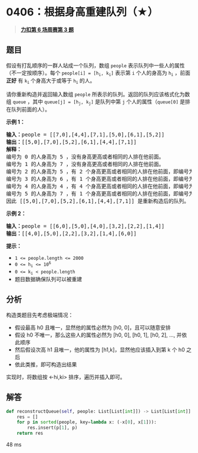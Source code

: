 # 0406：根据身高重建队列（★）


> <u>**[力扣第 6 场周赛第 3 题](https://leetcode.cn/problems/queue-reconstruction-by-height/)**</u>

## 题目

<p>假设有打乱顺序的一群人站成一个队列，数组 <code>people</code> 表示队列中一些人的属性（不一定按顺序）。每个 <code>people[i] = [h<sub>i</sub>, k<sub>i</sub>]</code> 表示第 <code>i</code> 个人的身高为 <code>h<sub>i</sub></code> ，前面 <strong>正好</strong> 有 <code>k<sub>i</sub></code><sub> </sub>个身高大于或等于 <code>h<sub>i</sub></code> 的人。</p>

<p>请你重新构造并返回输入数组 <code>people</code> 所表示的队列。返回的队列应该格式化为数组 <code>queue</code> ，其中 <code>queue[j] = [h<sub>j</sub>, k<sub>j</sub>]</code> 是队列中第 <code>j</code> 个人的属性（<code>queue[0]</code> 是排在队列前面的人）。</p>



<ul>
</ul>

<p><strong>示例 1：</strong></p>

<pre>
<strong>输入：</strong>people = [[7,0],[4,4],[7,1],[5,0],[6,1],[5,2]]
<strong>输出：</strong>[[5,0],[7,0],[5,2],[6,1],[4,4],[7,1]]
<strong>解释：</strong>
编号为 0 的人身高为 5 ，没有身高更高或者相同的人排在他前面。
编号为 1 的人身高为 7 ，没有身高更高或者相同的人排在他前面。
编号为 2 的人身高为 5 ，有 2 个身高更高或者相同的人排在他前面，即编号为 0 和 1 的人。
编号为 3 的人身高为 6 ，有 1 个身高更高或者相同的人排在他前面，即编号为 1 的人。
编号为 4 的人身高为 4 ，有 4 个身高更高或者相同的人排在他前面，即编号为 0、1、2、3 的人。
编号为 5 的人身高为 7 ，有 1 个身高更高或者相同的人排在他前面，即编号为 1 的人。
因此 [[5,0],[7,0],[5,2],[6,1],[4,4],[7,1]] 是重新构造后的队列。
</pre>

<p><strong>示例 2：</strong></p>

<pre>
<strong>输入：</strong>people = [[6,0],[5,0],[4,0],[3,2],[2,2],[1,4]]
<strong>输出：</strong>[[4,0],[5,0],[2,2],[3,2],[1,4],[6,0]]
</pre>



<p><strong>提示：</strong></p>

<ul>
<li><code>1 <= people.length <= 2000</code></li>
<li><code>0 <= h<sub>i</sub> <= 10<sup>6</sup></code></li>
<li><code>0 <= k<sub>i</sub> < people.length</code></li>
<li>题目数据确保队列可以被重建</li>
</ul>


## 分析

构造类题目先考虑极端情况：
- 假设最高 h0 且唯一，显然他的属性必然为 [h0, 0]，且可以随意安排
- 假设 h0 不唯一，那么这些人的属性必然为 [h0, 0], [h0, 1], [h0, 2], ..., 并依此顺序
- 然后假设次高 h1 且唯一，他的属性为 [h1,k]，显然他应该插入到第 k 个 h0 之后
- 依此类推，即可构造出结果

实现时，将数组按 <-hi,ki> 排序，遍历并插入即可。

## 解答

```python
def reconstructQueue(self, people: List[List[int]]) -> List[List[int]]:
    res = []
    for p in sorted(people, key=lambda x: (-x[0], x[1])):
        res.insert(p[1], p)
    return res
```
48 ms
